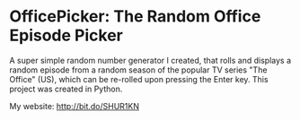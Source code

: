 # OfficePicker: The Random Office Episode Picker
 
A super simple random number generator I created, that rolls and displays a random episode from a random season of the popular TV series "The Office" (US), which can be re-rolled upon pressing the Enter key. This project was created in Python.

My website: http://bit.do/SHUR1KN
